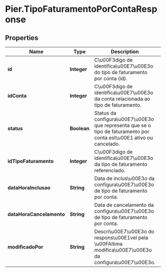 # Pier.TipoFaturamentoPorContaResponse

## Properties
Name | Type | Description | Notes
------------ | ------------- | ------------- | -------------
**id** | **Integer** | C\u00F3digo de identifica\u00E7\u00E3o do tipo de faturamento por conta (id). | [optional] 
**idConta** | **Integer** | C\u00F3digo de identifica\u00E7\u00E3o da conta relacionada ao tipo de faturamento. | [optional] 
**status** | **Boolean** | Status da configura\u00E7\u00E3o que representa que se o tipo de faturamento por conta est\u00E1 ativo ou cancelado. | [optional] 
**idTipoFaturamento** | **Integer** | C\u00F3digo de identifica\u00E7\u00E3o da tipo de faturamento referenciado. | [optional] 
**dataHoraInclusao** | **String** | Data de inclus\u00E3o da configura\u00E7\u00E3o de tipo de faturamento por conta. | [optional] 
**dataHoraCancelamento** | **String** | Data de cancelamento da configura\u00E7\u00E3o de tipo de faturamento por conta. | [optional] 
**modificadoPor** | **String** | Descri\u00E7\u00E3o do respons\u00E1vel pela \u00FAltima modifica\u00E7\u00E3o da configura\u00E7\u00E3o. | [optional] 


